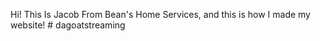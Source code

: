 Hi!
This Is Jacob From Bean's Home Services, 
and this is how I made my website!
#   d a g o a t s t r e a m i n g  
 